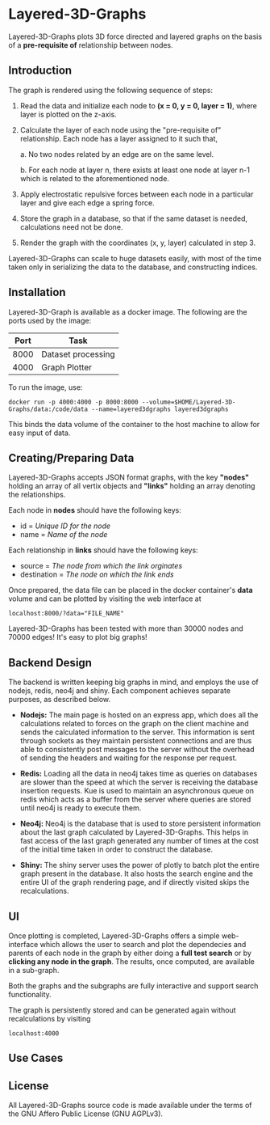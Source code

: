# Layered-3D-Graphs

Layered-3D-Graphs plots 3D force directed and layered graphs on the basis of a **pre-requisite of** relationship between nodes.

## Introduction

The graph is rendered using the following sequence of steps:

1. Read the data and initialize each node to **(x = 0, y = 0, layer = 1)**, where layer is plotted on the z-axis.

2. Calculate the layer of each node using the "pre-requisite of" relationship. Each node has a layer assigned to it such that, 

	a. No two nodes related by an edge are on the same level.

	b. For each node at layer n, there exists at least one node at layer n-1 which is related to the aforementioned node.

3. Apply electrostatic repulsive forces between each node in a particular layer and give each edge a spring force.

4. Store the graph in a database, so that if the same dataset is needed, calculations need not be done.

5. Render the graph with the coordinates (x, y, layer) calculated in step 3.

Layered-3D-Graphs can scale to huge datasets easily, with most of the time taken only in serializing the data to the database, and constructing indices.

## Installation

Layered-3D-Graph is available as a docker image. The following are the ports used by the image:

Port | Task
---- | -------------------
8000 | Dataset processing
4000 | Graph Plotter

To run the image, use:

	docker run -p 4000:4000 -p 8000:8000 --volume=$HOME/Layered-3D-Graphs/data:/code/data --name=layered3dgraphs layered3dgraphs

This binds the data volume of the container to the host machine to allow for easy input of data.

## Creating/Preparing Data

Layered-3D-Graphs accepts JSON format graphs, with the key **"nodes"** holding an array of all vertix objects and **"links"** holding an array denoting the relationships.

Each node in **nodes** should have the following keys:
- id = *Unique ID for the node*
- name = *Name of the node*

Each relationship in **links** should have the following keys:
- source = *The node from which the link orginates*
- destination = *The node on which the link ends*

Once prepared, the data file can be placed in the docker container's **data** volume and can be plotted by visiting the web interface at

	localhost:8000/?data="FILE_NAME"

Layered-3D-Graphs has been tested with more than 30000 nodes and 70000 edges! It's easy to plot big graphs!

## Backend Design

The backend is written keeping big graphs in mind, and employs the use of nodejs, redis, neo4j and shiny. Each component achieves separate purposes, as described below.

- **Nodejs:** The main page is hosted on an express app, which does all the calculations related to forces on the graph on the client machine and sends the calculated information to the server. This information is sent through sockets as they maintain persistent connections and are thus able to consistently post messages to the server without the overhead of sending the headers and waiting for the response per request. 	

- **Redis:** Loading all the data in neo4j takes time as queries on databases are slower than the speed at which the server is receiving the database insertion requests. Kue is used to maintain an asynchronous queue on redis which acts as a buffer from the server where queries are stored until neo4j is ready to execute them.

- **Neo4j:** Neo4j is the database that is used to store persistent information about the last graph calculated by Layered-3D-Graphs. This helps in fast access of the last graph generated any number of times at the cost of the initial time taken in order to construct the database.

- **Shiny:** The shiny server uses the power of plotly to batch plot the entire graph present in the database. It also hosts the search engine and the entire UI of the graph rendering page, and if directly visited skips the recalculations.

## UI

Once plotting is completed, Layered-3D-Graphs offers a simple web-interface which allows the user to search and plot the dependecies and parents of each node in the graph by either doing a **full test search** or by **clicking any node in the graph**. The results, once computed, are available in a sub-graph.

Both the graphs and the subgraphs are fully interactive and support search functionality.

The graph is persistently stored and can be generated again without recalculations by visiting

	localhost:4000

## Use Cases



## License

All Layered-3D-Graphs source code is made available under the terms of the GNU Affero Public License (GNU AGPLv3).